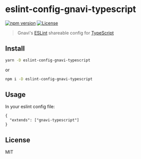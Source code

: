# eslint-config-gnavi-typescript

[![npm version](http://img.shields.io/npm/v/eslint-config-gnavi.svg?style=flat-square)](https://www.npmjs.com/package/eslint-config-gnavi-typescript)
[![License](http://img.shields.io/npm/l/eslint-config-gnavi.svg?style=flat-square)](https://github.com/gurunavi-creators/eslint-config-gnavi)

> Gnavi's [ESLint](http://eslint.org/) shareable config for [TypeScript](https://www.typescriptlang.org/)

## Install

```sh
yarn -D eslint-config-gnavi-typescript
```

or

```sh
npm i -D eslint-config-gnavi-typescript
```

## Usage

In your eslint config file:

```
{
  "extends": ["gnavi-typescript"]
}
```

## License

MIT
